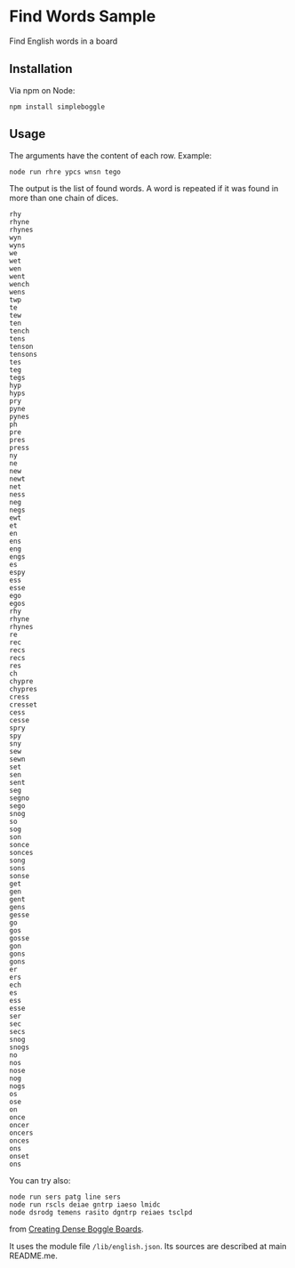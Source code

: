 # Find Words Sample

Find English words in a board

## Installation

Via npm on Node:

```
npm install simpleboggle
```

## Usage

The arguments have the content of each row. Example:
```
node run rhre ypcs wnsn tego
```
The output is the list of found words. A word is repeated if it was found in more than one chain of dices.
```
rhy
rhyne
rhynes
wyn
wyns
we
wet
wen
went
wench
wens
twp
te
tew
ten
tench
tens
tenson
tensons
tes
teg
tegs
hyp
hyps
pry
pyne
pynes
ph
pre
pres
press
ny
ne
new
newt
net
ness
neg
negs
ewt
et
en
ens
eng
engs
es
espy
ess
esse
ego
egos
rhy
rhyne
rhynes
re
rec
recs
recs
res
ch
chypre
chypres
cress
cresset
cess
cesse
spry
spy
sny
sew
sewn
set
sen
sent
seg
segno
sego
snog
so
sog
son
sonce
sonces
song
sons
sonse
get
gen
gent
gens
gesse
go
gos
gosse
gon
gons
gons
er
ers
ech
es
ess
esse
ser
sec
secs
snog
snogs
no
nos
nose
nog
nogs
os
ose
on
once
oncer
oncers
onces
ons
onset
ons
```
You can try also:
```
node run sers patg line sers
node run rscls deiae gntrp iaeso lmidc
node dsrodg temens rasito dgntrp reiaes tsclpd
```
from [Creating Dense Boggle Boards](http://ai.stanford.edu/~chuongdo/boggle/index.html).

It uses the module file `/lib/english.json`. Its sources are described at main README.me.

